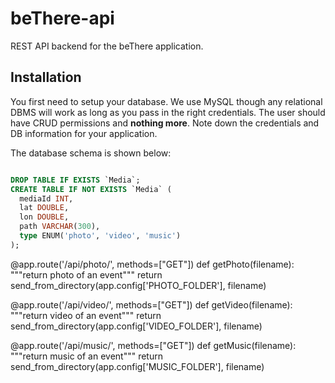 beThere-api
===========

REST API backend for the beThere application.

Installation
------------

You first need to setup your database. We use MySQL though any relational DBMS will work as long as you pass in the right credentials. The user should have CRUD permissions and **nothing more**. Note down the credentials and DB information for your application.

The database schema is shown below:

```sql

DROP TABLE IF EXISTS `Media`;
CREATE TABLE IF NOT EXISTS `Media` (
  mediaId INT,
  lat DOUBLE,
  lon DOUBLE,
  path VARCHAR(300),
  type ENUM('photo', 'video', 'music')
);

```
@app.route('/api/photo/<filename>', methods=["GET"])
def getPhoto(filename):
	"""return photo of an event"""
	return send_from_directory(app.config['PHOTO_FOLDER'], filename)
	
@app.route('/api/video/<filename>', methods=["GET"])
def getVideo(filename):
	"""return video of an event"""
	return send_from_directory(app.config['VIDEO_FOLDER'], filename)
	
@app.route('/api/music/<filename>', methods=["GET"])
def getMusic(filename):
	"""return music of an event"""
	return send_from_directory(app.config['MUSIC_FOLDER'], filename)